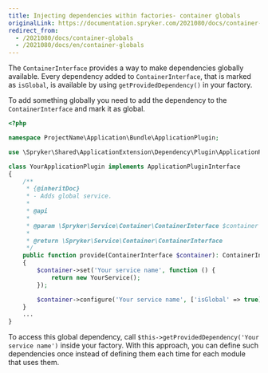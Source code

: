 ```yaml
---
title: Injecting dependencies within factories- container globals
originalLink: https://documentation.spryker.com/2021080/docs/container-globals
redirect_from:
  - /2021080/docs/container-globals
  - /2021080/docs/en/container-globals
---
```


The `ContainerInterface` provides a way to make dependencies globally available. Every dependency added to `ContainerInterface`, that is marked as `isGlobal`, is available by using `getProvidedDependency()` in your factory.

To add something globally you need to add the dependency to the `ContainerInterface` and mark it as global.

```php
<?php

namespace ProjectName\Application\Bundle\ApplicationPlugin;

use \Spryker\Shared\ApplicationExtension\Dependency\Plugin\ApplicationPluginInterface;

class YourApplicationPlugin implements ApplicationPluginInterface
{
    /**
     * {@inheritDoc}
     * - Adds global service.
     *
     * @api
     *
     * @param \Spryker\Service\Container\ContainerInterface $container
     *
     * @return \Spryker\Service\Container\ContainerInterface
     */
    public function provide(ContainerInterface $container): ContainerInterface
    {
        $container->set('Your service name', function () {
            return new YourService();
        });

        $container->configure('Your service name', ['isGlobal' => true]);
    }
    ...
}
```

To access this global dependency, call `$this->getProvidedDependency('Your service name')` inside your factory. With this approach, you can define such dependencies once instead of defining them each time for each module that uses them.

